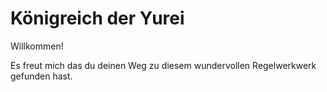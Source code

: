 # Königreich der Yurei

Willkommen!

Es freut mich das du deinen Weg zu diesem wundervollen Regelwerkwerk gefunden hast.

